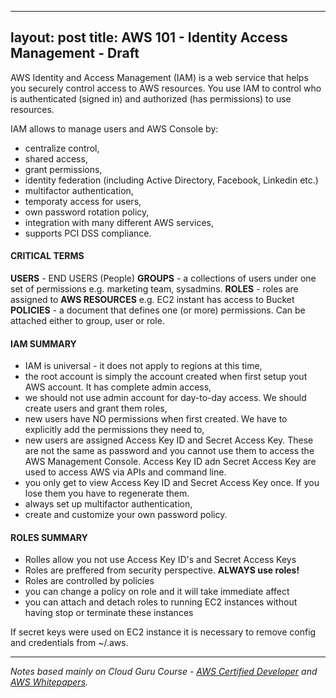 
---
layout: post
title: AWS 101 - Identity Access Management - Draft
---
AWS Identity and Access Management (IAM) is a web service that helps you securely control access to AWS resources. You use IAM to control who is authenticated (signed in) and authorized (has permissions) to use resources.

IAM allows to manage users and AWS Console by:

- centralize control, 
- shared access, 
- grant permissions, 
- identity federation (including Active Directory, Facebook, Linkedin etc.)
- multifactor authentication,
- temporaty access for users,
- own password rotation policy, 
- integration with many different AWS services, 
- supports PCI DSS compliance.

#### CRITICAL TERMS

**USERS** - END USERS (People)
**GROUPS** - a collections of users under one set of permissions e.g. marketing team, sysadmins.
**ROLES** - roles are assigned to **AWS RESOURCES** e.g. EC2 instant has access to Bucket
**POLICIES** - a document that defines one (or more) permissions. Can be attached either to group, user or role.

#### IAM SUMMARY

- IAM is universal - it does not apply to regions at this time, 
- the root account is simply the account created when first setup yout AWS account. It has complete admin access, 
- we should not use admin account for day-to-day access. We should create users and grant them roles,
- new users have NO permissions when first created. We have to explicitly add the permissions they need to,
- new users are assigned Access Key ID and Secret Access Key. These are not the same as password and you cannot use them to access the AWS Management Console. Access Key ID adn Secret Access Key are used to access AWS via APIs and command line.
- you only get to view Access Key ID and Secret Access Key once. If you lose them you have to regenerate them.
- always set up multifactor authentication,
- create and customize your own password policy.

#### ROLES SUMMARY

- Rolles allow you not use Access Key ID's and Secret Access Keys
- Roles are preffered from security perspective. **ALWAYS use roles!**
- Roles are controlled by policies
- you can change a policy on role and it will take immediate affect
- you can attach and detach roles to running EC2 instances without having stop or terminate these instances

If secret keys were used on EC2 instance it is necessary to remove config and credentials from ~/.aws.

------------
*Notes based mainly on Cloud Guru Course - [AWS Certified Developer](https://acloud.guru/learn/aws-certified-developer-associate-june-2018) and [AWS Whitepapers](https://aws.amazon.com/whitepapers/
).*
